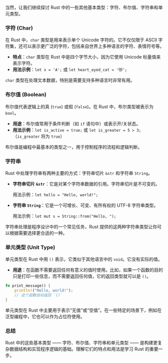 当然，让我们继续探讨 Rust 中的一些其他基本类型：字符、布尔值、字符串和单元类型。

### 字符 (Char)

在 Rust 中，`char` 类型是用来表示单个 Unicode 字符的。它不仅仅限于 ASCII 字符集，还可以表示更广泛的字符，包括来自世界上多种语言的字符、表情符号等。

- **特点**：`char` 类型在 Rust 中是四个字节大小，因为它使用 Unicode 标量值来表示字符。
- **用法示例**：`let x = 'A';` 或 `let heart_eyed_cat = '😻';`

`char` 类型在处理文本数据，特别是需要支持多种语言时非常有用。

### 布尔值 (Boolean)

布尔值代表逻辑上的真 (`true`) 或假 (`false`)。在 Rust 中，布尔类型被表示为 `bool`。

- **用途**：布尔值常用于条件判断（如 `if` 语句中）或表示开/关状态。
- **用法示例**：`let is_active = true;` 或 `let is_greater = 5 > 3;`（`is_greater` 将为 `true`）

布尔值是编程中最基本的类型之一，用于控制程序的流程和逻辑判断。

### 字符串

Rust 中处理字符串有两种主要的方式：字符串切片 `&str` 和字符串 `String`。

- **字符串切片 `&str`**：它是对某个字符串数据的引用。字符串切片是不可变的。
  
  用法示例：`let hello = "Hello, world!";`

- **字符串 `String`**：它是一个可增长、可变、有所有权的 UTF-8 字符串类型。

  用法示例：`let mut s = String::from("Hello, ");`

字符串处理是程序设计中的一个常见任务，Rust 提供的这两种字符串类型让你可以根据需要选择更合适的一种。

### 单元类型 (Unit Type)

单元类型在 Rust 中用 `()` 表示，它类似于其他语言中的 `void`。它没有实际的值。

- **用途**：在函数不需要返回任何有意义的值时使用。比如，如果一个函数的目的只是打印一些信息，而不需要返回任何值，它的返回类型就可以是 `()`。

```rust
fn print_message() {
    println!("Hello, world!");
    // 这个函数自动返回 `()`
}
```

单元类型在 Rust 中主要用于表示“无值”或“空值”。在一些特定的场景下，例如在泛型编程中，它也可以作为占位符使用。

### 总结

Rust 中的这些基本类型 —— 字符、布尔值、字符串和单元类型 —— 是构建更复杂数据结构和实现程序逻辑的基础。理解它们的特点和用法是学习 Rust 的重要一步。